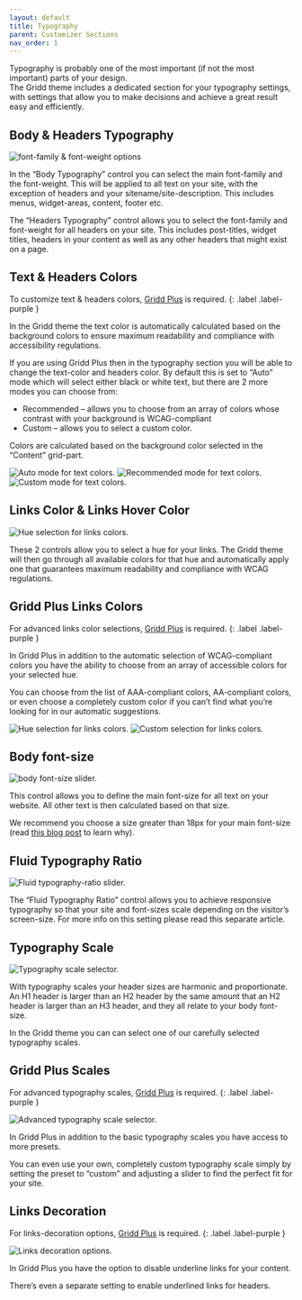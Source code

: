 ```yaml
---
layout: default
title: Typography
parent: Customizer Sections
nav_order: 1
---
```


Typography is probably one of the most important (if not the most important) parts of your design.  
The Gridd theme includes a dedicated section for your typography settings, with settings that allow you to make decisions and achieve a great result easy and efficiently.

## Body & Headers Typography

<img src="https://wplemon.github.io/gridd/assets/images/typo1.png" alt="font-family & font-weight options">

In the “Body Typography” control you can select the main font-family and the font-weight. This will be applied to all text on your site, with the exception of headers and your sitename/site-description. This includes menus, widget-areas, content, footer etc.

The “Headers Typography” control allows you to select the font-family and font-weight for all headers on your site. This includes post-titles, widget titles, headers in your content as well as any other headers that might exist on a page.

## Text & Headers Colors

To customize text & headers colors, [Gridd Plus](https://wplemon.com/gridd-plus) is required.
{: .label .label-purple }

In the Gridd theme the text color is automatically calculated based on the background colors to ensure maximum readability and compliance with accessibility regulations.

If you are using Gridd Plus then in the typography section you will be able to change the text-color and headers color. By default this is set to “Auto” mode which will select either black or white text, but there are 2 more modes you can choose from:

* Recommended – allows you to choose from an array of colors whose contrast with your background is WCAG-compliant
* Custom – allows you to select a custom color.

Colors are calculated based on the background color selected in the “Content” grid-part.

<img src="https://wplemon.github.io/gridd/assets/images/typo2.png" alt="Auto mode for text colors.">
<img src="https://wplemon.github.io/gridd/assets/images/typo3.png" alt="Recommended mode for text colors.">
<img src="https://wplemon.github.io/gridd/assets/images/typo4.png" alt="Custom mode for text colors.">

## Links Color & Links Hover Color

<img src="https://wplemon.github.io/gridd/assets/images/typo5.png" alt="Hue selection for links colors.">

These 2 controls allow you to select a hue for your links. The Gridd theme will then go through all available colors for that hue and automatically apply one that guarantees maximum readability and compliance with WCAG regulations.

## Gridd Plus Links Colors

For advanced links color selections, [Gridd Plus](https://wplemon.com/gridd-plus) is required.
{: .label .label-purple }

In Gridd Plus in addition to the automatic selection of WCAG-compliant colors you have the ability to choose from an array of accessible colors for your selected hue.

You can choose from the list of AAA-compliant colors, AA-compliant colors, or even choose a completely custom color if you can’t find what you’re looking for in our automatic suggestions.

<img src="https://wplemon.github.io/gridd/assets/images/typo6.png" alt="Hue selection for links colors.">
<img src="https://wplemon.github.io/gridd/assets/images/typo7.png" alt="Custom selection for links colors.">

## Body font-size

<img src="https://wplemon.github.io/gridd/assets/images/typo8.png" alt="body font-size slider.">

This control allows you to define the main font-size for all text on your website. All other text is then calculated based on that size.

We recommend you choose a size greater than 18px for your main font-size (read [this blog post](https://wplemon.com/blog/inclusive-design/use-large-size-for-body-text/) to learn why).

## Fluid Typography Ratio

<img src="https://wplemon.github.io/gridd/assets/images/typo9.png" alt="Fluid typography-ratio slider.">

The “Fluid Typography Ratio” control allows you to achieve responsive typography so that your site and font-sizes scale depending on the visitor’s screen-size. For more info on this setting please read this separate article.

## Typography Scale

<img src="https://wplemon.github.io/gridd/assets/images/typo10.png" alt="Typography scale selector.">

With typography scales your header sizes are harmonic and proportionate. An H1 header is larger than an H2 header by the same amount that an H2 header is larger than an H3 header, and they all relate to your body font-size.

In the Gridd theme you can can select one of our carefully selected typography scales.

## Gridd Plus Scales

For advanced typography scales, [Gridd Plus](https://wplemon.com/gridd-plus) is required.
{: .label .label-purple }

<img src="https://wplemon.github.io/gridd/assets/images/typo11.png" alt="Advanced typography scale selector.">

In Gridd Plus in addition to the basic typography scales you have access to more presets.

You can even use your own, completely custom typography scale simply by setting the preset to “custom” and adjusting a slider to find the perfect fit for your site.

## Links Decoration

For links-decoration options, [Gridd Plus](https://wplemon.com/gridd-plus) is required.
{: .label .label-purple }

<img src="https://wplemon.github.io/gridd/assets/images/typo12.png" alt="Links decoration options.">

In Gridd Plus you have the option to disable underline links for your content.

There’s even a separate setting to enable underlined links for headers.
